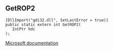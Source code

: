## GetROP2

```
[DllImport("gdi32.dll", SetLastError = true)]
public static extern int GetROP2(
   IntPtr hdc
);
```

[Microsoft documentation](https://docs.microsoft.com/en-us/windows/win32/api/wingdi/nf-wingdi-getrop2)
